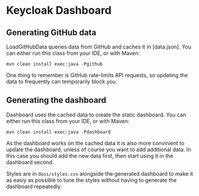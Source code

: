 # Keycloak Dashboard

## Generating GitHub data

LoadGitHubData queries data from GitHub and caches it in [data.json]. You can either run this class from your IDE, or 
with Maven:

```
mvn clean install exec:java -Pgithub
```

One thing to remember is GitHub rate-limits API requests, so updating the data to frequently can temporarily block you.

## Generating the dashboard

Dashboard uses the cached data to create the static dashboard. You can either run this class from your IDE, or with
Maven:

```
mvn clean install exec:java -Pdashboard
```

As the dashboard works on the cached data it is also more convinient to update the dashboard, unless of course you want
to add additional data. In this case you should add the new data first, then start using it in the dashboard second.

Styles are in `docs/styles.css` alongside the generated dashboard to make it as easiy as possible to tune the styles
without having to generate the dashboard repeatedly.